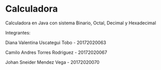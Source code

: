 # Calculadora

Calculadora en Java con sistema Binario, Octal, Decimal y Hexadecimal


Integrantes:

Diana Valentina Uscategui Tobo - 20172020063

Camilo Andres Torres Rodriguez - 20172020067

Johan Sneider Mendez Vega - 20172020070
